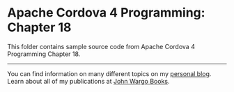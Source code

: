 Apache Cordova 4 Programming: Chapter 18
========================================

This folder contains sample source code from Apache Cordova 4 Programming Chapter 18.

***

You can find information on many different topics on my [personal blog](http://www.johnwargo.com). Learn about all of my publications at [John Wargo Books](http://www.johnwargobooks.com). 